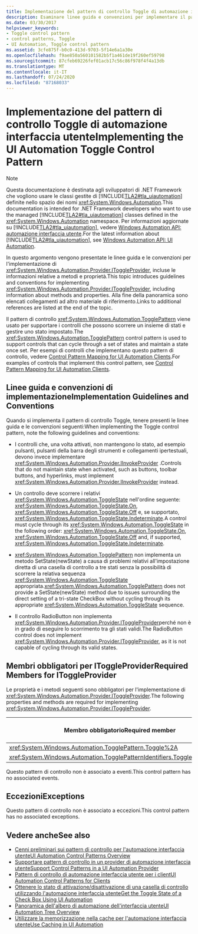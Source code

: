 ```yaml
---
title: Implementazione del pattern di controllo Toggle di automazione interfaccia utente
description: Esaminare linee guida e convenzioni per implementare il pattern di controllo di attivazione/disattività in automazione interfaccia utente. Conosce i membri obbligatori per l'interfaccia IToggleProvider.
ms.date: 03/30/2017
helpviewer_keywords:
- Toggle control pattern
- control patterns, Toggle
- UI Automation, Toggle control pattern
ms.assetid: 3cfe875f-b0c0-413d-9703-5f14e6a1a30e
ms.openlocfilehash: f9ae850a560101582b5f1a461de19f260ef59798
ms.sourcegitcommit: 87cfeb69226fef01acb17c56c86f978f4f4a13db
ms.translationtype: MT
ms.contentlocale: it-IT
ms.lasthandoff: 07/24/2020
ms.locfileid: "87168033"
---
```

# <a name="implementing-the-ui-automation-toggle-control-pattern"></a><span data-ttu-id="dd45a-104">Implementazione del pattern di controllo Toggle di automazione interfaccia utente</span><span class="sxs-lookup"><span data-stu-id="dd45a-104">Implementing the UI Automation Toggle Control Pattern</span></span>
> [!NOTE]
> <span data-ttu-id="dd45a-105">Questa documentazione è destinata agli sviluppatori di .NET Framework che vogliono usare le classi gestite di [!INCLUDE[TLA2#tla_uiautomation](../../../includes/tla2sharptla-uiautomation-md.md)] definite nello spazio dei nomi <xref:System.Windows.Automation>.</span><span class="sxs-lookup"><span data-stu-id="dd45a-105">This documentation is intended for .NET Framework developers who want to use the managed [!INCLUDE[TLA2#tla_uiautomation](../../../includes/tla2sharptla-uiautomation-md.md)] classes defined in the <xref:System.Windows.Automation> namespace.</span></span> <span data-ttu-id="dd45a-106">Per informazioni aggiornate su [!INCLUDE[TLA2#tla_uiautomation](../../../includes/tla2sharptla-uiautomation-md.md)], vedere [Windows Automation API: automazione interfaccia utente](/windows/win32/winauto/entry-uiauto-win32).</span><span class="sxs-lookup"><span data-stu-id="dd45a-106">For the latest information about [!INCLUDE[TLA2#tla_uiautomation](../../../includes/tla2sharptla-uiautomation-md.md)], see [Windows Automation API: UI Automation](/windows/win32/winauto/entry-uiauto-win32).</span></span>  
  
 <span data-ttu-id="dd45a-107">In questo argomento vengono presentate le linee guida e le convenzioni per l'implementazione di <xref:System.Windows.Automation.Provider.IToggleProvider>, incluse le informazioni relative a metodi e proprietà.</span><span class="sxs-lookup"><span data-stu-id="dd45a-107">This topic introduces guidelines and conventions for implementing <xref:System.Windows.Automation.Provider.IToggleProvider>, including information about methods and properties.</span></span> <span data-ttu-id="dd45a-108">Alla fine della panoramica sono elencati collegamenti ad altro materiale di riferimento.</span><span class="sxs-lookup"><span data-stu-id="dd45a-108">Links to additional references are listed at the end of the topic.</span></span>  
  
 <span data-ttu-id="dd45a-109">Il pattern di controllo <xref:System.Windows.Automation.TogglePattern> viene usato per supportare i controlli che possono scorrere un insieme di stati e gestire uno stato impostato.</span><span class="sxs-lookup"><span data-stu-id="dd45a-109">The <xref:System.Windows.Automation.TogglePattern> control pattern is used to support controls that can cycle through a set of states and maintain a state once set.</span></span> <span data-ttu-id="dd45a-110">Per esempi di controlli che implementano questo pattern di controllo, vedere [Control Pattern Mapping for UI Automation Clients](control-pattern-mapping-for-ui-automation-clients.md).</span><span class="sxs-lookup"><span data-stu-id="dd45a-110">For examples of controls that implement this control pattern, see [Control Pattern Mapping for UI Automation Clients](control-pattern-mapping-for-ui-automation-clients.md).</span></span>  
  
<a name="Implementation_Guidelines_and_Conventions"></a>
## <a name="implementation-guidelines-and-conventions"></a><span data-ttu-id="dd45a-111">Linee guida e convenzioni di implementazione</span><span class="sxs-lookup"><span data-stu-id="dd45a-111">Implementation Guidelines and Conventions</span></span>  
 <span data-ttu-id="dd45a-112">Quando si implementa il pattern di controllo Toggle, tenere presenti le linee guida e le convenzioni seguenti:</span><span class="sxs-lookup"><span data-stu-id="dd45a-112">When implementing the Toggle control pattern, note the following guidelines and conventions:</span></span>  
  
- <span data-ttu-id="dd45a-113">I controlli che, una volta attivati, non mantengono lo stato, ad esempio pulsanti, pulsanti della barra degli strumenti e collegamenti ipertestuali, devono invece implementare <xref:System.Windows.Automation.Provider.IInvokeProvider> .</span><span class="sxs-lookup"><span data-stu-id="dd45a-113">Controls that do not maintain state when activated, such as buttons, toolbar buttons, and hyperlinks, must implement <xref:System.Windows.Automation.Provider.IInvokeProvider> instead.</span></span>  
  
- <span data-ttu-id="dd45a-114">Un controllo deve scorrere i relativi <xref:System.Windows.Automation.ToggleState> nell'ordine seguente: <xref:System.Windows.Automation.ToggleState.On>, <xref:System.Windows.Automation.ToggleState.Off> e, se supportato, <xref:System.Windows.Automation.ToggleState.Indeterminate>.</span><span class="sxs-lookup"><span data-stu-id="dd45a-114">A control must cycle through its <xref:System.Windows.Automation.ToggleState> in the following order: <xref:System.Windows.Automation.ToggleState.On>, <xref:System.Windows.Automation.ToggleState.Off> and, if supported, <xref:System.Windows.Automation.ToggleState.Indeterminate>.</span></span>  
  
- <span data-ttu-id="dd45a-115"><xref:System.Windows.Automation.TogglePattern> non implementa un metodo SetState(newState) a causa di problemi relativi all'impostazione diretta di una casella di controllo a tre stati senza la possibilità di scorrere la relativa sequenza <xref:System.Windows.Automation.ToggleState> appropriata.</span><span class="sxs-lookup"><span data-stu-id="dd45a-115"><xref:System.Windows.Automation.TogglePattern> does not provide a SetState(newState) method due to issues surrounding the direct setting of a tri-state CheckBox without cycling through its appropriate <xref:System.Windows.Automation.ToggleState> sequence.</span></span>  
  
- <span data-ttu-id="dd45a-116">Il controllo RadioButton non implementa <xref:System.Windows.Automation.Provider.IToggleProvider>perché non è in grado di eseguire lo scorrimento tra gli stati validi.</span><span class="sxs-lookup"><span data-stu-id="dd45a-116">The RadioButton control does not implement <xref:System.Windows.Automation.Provider.IToggleProvider>, as it is not capable of cycling through its valid states.</span></span>  
  
<a name="Required_Members_for_IToggleProvider"></a>
## <a name="required-members-for-itoggleprovider"></a><span data-ttu-id="dd45a-117">Membri obbligatori per IToggleProvider</span><span class="sxs-lookup"><span data-stu-id="dd45a-117">Required Members for IToggleProvider</span></span>  
 <span data-ttu-id="dd45a-118">Le proprietà e i metodi seguenti sono obbligatori per l'implementazione di <xref:System.Windows.Automation.Provider.IToggleProvider>.</span><span class="sxs-lookup"><span data-stu-id="dd45a-118">The following properties and methods are required for implementing <xref:System.Windows.Automation.Provider.IToggleProvider>.</span></span>  
  
|<span data-ttu-id="dd45a-119">Membro obbligatorio</span><span class="sxs-lookup"><span data-stu-id="dd45a-119">Required member</span></span>|<span data-ttu-id="dd45a-120">Tipo di membro</span><span class="sxs-lookup"><span data-stu-id="dd45a-120">Member type</span></span>|<span data-ttu-id="dd45a-121">Note</span><span class="sxs-lookup"><span data-stu-id="dd45a-121">Notes</span></span>|  
|---------------------|-----------------|-----------|  
|<xref:System.Windows.Automation.TogglePattern.Toggle%2A>|<span data-ttu-id="dd45a-122">Metodo</span><span class="sxs-lookup"><span data-stu-id="dd45a-122">Method</span></span>|<span data-ttu-id="dd45a-123">Nessuno</span><span class="sxs-lookup"><span data-stu-id="dd45a-123">None</span></span>|  
|<xref:System.Windows.Automation.TogglePatternIdentifiers.ToggleStateProperty>|<span data-ttu-id="dd45a-124">Proprietà</span><span class="sxs-lookup"><span data-stu-id="dd45a-124">Property</span></span>|<span data-ttu-id="dd45a-125">Nessuno</span><span class="sxs-lookup"><span data-stu-id="dd45a-125">None</span></span>|  
  
 <span data-ttu-id="dd45a-126">Questo pattern di controllo non è associato a eventi.</span><span class="sxs-lookup"><span data-stu-id="dd45a-126">This control pattern has no associated events.</span></span>  
  
<a name="Exceptions"></a>
## <a name="exceptions"></a><span data-ttu-id="dd45a-127">Eccezioni</span><span class="sxs-lookup"><span data-stu-id="dd45a-127">Exceptions</span></span>  
 <span data-ttu-id="dd45a-128">Questo pattern di controllo non è associato a eccezioni.</span><span class="sxs-lookup"><span data-stu-id="dd45a-128">This control pattern has no associated exceptions.</span></span>  
  
## <a name="see-also"></a><span data-ttu-id="dd45a-129">Vedere anche</span><span class="sxs-lookup"><span data-stu-id="dd45a-129">See also</span></span>

- [<span data-ttu-id="dd45a-130">Cenni preliminari sui pattern di controllo per l'automazione interfaccia utente</span><span class="sxs-lookup"><span data-stu-id="dd45a-130">UI Automation Control Patterns Overview</span></span>](ui-automation-control-patterns-overview.md)
- [<span data-ttu-id="dd45a-131">Supportare pattern di controllo in un provider di automazione interfaccia utente</span><span class="sxs-lookup"><span data-stu-id="dd45a-131">Support Control Patterns in a UI Automation Provider</span></span>](support-control-patterns-in-a-ui-automation-provider.md)
- [<span data-ttu-id="dd45a-132">Pattern di controllo di automazione interfaccia utente per i client</span><span class="sxs-lookup"><span data-stu-id="dd45a-132">UI Automation Control Patterns for Clients</span></span>](ui-automation-control-patterns-for-clients.md)
- [<span data-ttu-id="dd45a-133">Ottenere lo stato di attivazione/disattivazione di una casella di controllo utilizzando l'automazione interfaccia utente</span><span class="sxs-lookup"><span data-stu-id="dd45a-133">Get the Toggle State of a Check Box Using UI Automation</span></span>](get-the-toggle-state-of-a-check-box-using-ui-automation.md)
- [<span data-ttu-id="dd45a-134">Panoramica dell'albero di automazione dell'interfaccia utente</span><span class="sxs-lookup"><span data-stu-id="dd45a-134">UI Automation Tree Overview</span></span>](ui-automation-tree-overview.md)
- [<span data-ttu-id="dd45a-135">Utilizzare la memorizzazione nella cache per l'automazione interfaccia utente</span><span class="sxs-lookup"><span data-stu-id="dd45a-135">Use Caching in UI Automation</span></span>](use-caching-in-ui-automation.md)
